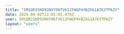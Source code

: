 ```yaml
---
title: "SM1QR2SKD92NXY96TV612FWGP4YBZXG1A7K3TP6ZY"
date: 2025-04-02T22:05:01.470Z
user: SM1QR2SKD92NXY96TV612FWGP4YBZXG1A7K3TP6ZY
layout: "users"
---
```

    